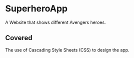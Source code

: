 # SuperheroApp
A Website that shows different Avengers heroes.

## Covered
The use of Cascading Style Sheets (CSS) to design the app. 
